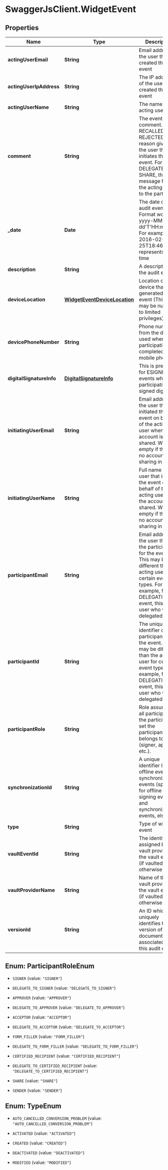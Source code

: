 # SwaggerJsClient.WidgetEvent

## Properties
Name | Type | Description | Notes
------------ | ------------- | ------------- | -------------
**actingUserEmail** | **String** | Email address of the user that created the event | [optional] 
**actingUserIpAddress** | **String** | The IP address of the user that created the event | [optional] 
**actingUserName** | **String** | The name of the acting user | [optional] 
**comment** | **String** | The event comment. For RECALLED or REJECTED, the reason given by the user that initiates the event. For DELEGATE or SHARE, the message from the acting user to the participant | [optional] 
**_date** | **Date** | The date of the audit event. Format would be yyyy-MM-dd&#39;T&#39;HH:mm:ssZ. For example, e.g 2016-02-25T18:46:19Z represents UTC time | [optional] 
**description** | **String** | A description of the audit event | [optional] 
**deviceLocation** | [**WidgetEventDeviceLocation**](WidgetEventDeviceLocation.md) | Location of the device that generated the event (This value may be null due to limited privileges) | [optional] 
**devicePhoneNumber** | **String** | Phone number from the device used when the participation is completed on a mobile phone | [optional] 
**digitalSignatureInfo** | [**DigitalSignatureInfo**](DigitalSignatureInfo.md) | This is present for ESIGNED events when the participation is signed digitally | [optional] 
**initiatingUserEmail** | **String** | Email address of the user that initiated the event on behalf of the acting user when the account is shared. Will be empty if there is no account sharing in effect | [optional] 
**initiatingUserName** | **String** | Full name of the user that initiated the event on behalf of the acting user when the account is shared. Will be empty if there is no account sharing in effect | [optional] 
**participantEmail** | **String** | Email address of the user that is the participant for the event. This may be different than the acting user for certain event types. For example, for a DELEGATION event, this is the user who was delegated to | [optional] 
**participantId** | **String** | The unique identifier of the participant for the event. This may be different than the acting user for certain event types. For example, for a DELEGATION event, this is the user who was delegated to | [optional] 
**participantRole** | **String** | Role assumed by all participants in the participant set the participant belongs to (signer, approver etc.). | [optional] 
**synchronizationId** | **String** | A unique identifier linking offline events to synchronization events (specified for offline signing events and synchronization events, else null) | [optional] 
**type** | **String** | Type of widget event | [optional] 
**vaultEventId** | **String** | The identifier assigned by the vault provider for the vault event (if vaulted, otherwise null) | [optional] 
**vaultProviderName** | **String** | Name of the vault provider for the vault event (if vaulted, otherwise null) | [optional] 
**versionId** | **String** | An ID which uniquely identifies the version of the document associated with this audit event | [optional] 


<a name="ParticipantRoleEnum"></a>
## Enum: ParticipantRoleEnum


* `SIGNER` (value: `"SIGNER"`)

* `DELEGATE_TO_SIGNER` (value: `"DELEGATE_TO_SIGNER"`)

* `APPROVER` (value: `"APPROVER"`)

* `DELEGATE_TO_APPROVER` (value: `"DELEGATE_TO_APPROVER"`)

* `ACCEPTOR` (value: `"ACCEPTOR"`)

* `DELEGATE_TO_ACCEPTOR` (value: `"DELEGATE_TO_ACCEPTOR"`)

* `FORM_FILLER` (value: `"FORM_FILLER"`)

* `DELEGATE_TO_FORM_FILLER` (value: `"DELEGATE_TO_FORM_FILLER"`)

* `CERTIFIED_RECIPIENT` (value: `"CERTIFIED_RECIPIENT"`)

* `DELEGATE_TO_CERTIFIED_RECIPIENT` (value: `"DELEGATE_TO_CERTIFIED_RECIPIENT"`)

* `SHARE` (value: `"SHARE"`)

* `SENDER` (value: `"SENDER"`)




<a name="TypeEnum"></a>
## Enum: TypeEnum


* `AUTO_CANCELLED_CONVERSION_PROBLEM` (value: `"AUTO_CANCELLED_CONVERSION_PROBLEM"`)

* `ACTIVATED` (value: `"ACTIVATED"`)

* `CREATED` (value: `"CREATED"`)

* `DEACTIVATED` (value: `"DEACTIVATED"`)

* `MODIFIED` (value: `"MODIFIED"`)




